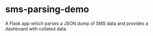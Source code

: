 # sms-parsing-demo
A Flask app which parses a JSON dump of SMS data and provides a dashboard with collated data.
